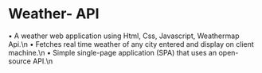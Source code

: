 # Weather- API
• A weather web application using Html, Css, Javascript, Weathermap Api.\n
• Fetches real time weather of any city entered and display on client machine.\n
• Simple single-page application (SPA) that uses an open-source API.\n
